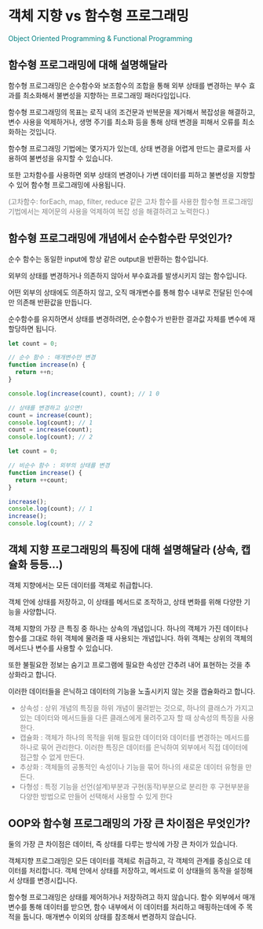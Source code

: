 # 객체 지향 vs 함수형 프로그래밍

<span style="color: teal">Object Oriented Programming & Functional Programming</span>

## 함수형 프로그래밍에 대해 설명해달라

함수형 프로그래밍은 순수함수와 보조함수의 조합을 통해 외부 상태를 변경하는 부수 효과를 최소화해서 불변성을 지향하는 프로그래밍 패러다임입니다.

함수형 프로그래밍의 목표는 로직 내의 조건문과 반복문을 제거해서 복잡성을 해결하고, 변수 사용을 억제하거나, 생명 주기를 최소화 등을 통해 상태 변경을 피해서 오류를 최소화하는 것입니다.

함수형 프로그래밍 기법에는 몇가지가 있는데, 상태 변경을 어렵게 만드는 클로저를 사용하여 불변성을 유지할 수 있습니다.

또한 고차함수를 사용하면 외부 상태의 변경이나 가변 데이터를 피하고 불변성을 지향할 수 있어 함수형 프로그래밍에 사용됩니다.

<span style="color: gray">(고차함수: forEach, map, filter, reduce 같은 고차 함수를 사용한 함수형 프로그래밍 기법에서는 제어문의 사용을 억제하여 복잡 성을 해결하려고 노력한다.)</span>

## 함수형 프로그래밍에 개념에서 순수함수란 무엇인가?

순수 함수는 동일한 input에 항상 같은 output을 반환하는 함수입니다.

외부의 상태를 변경하거나 의존하지 않아서 부수효과를 발생시키지 않는 함수입니다.

어떤 외부의 상태에도 의존하지 않고, 오직 매개변수를 통해 함수 내부로 전달된 인수에만 의존해 반환값을 만듭니다.

순수함수를 유지하면서 상태를 변경하려면, 순수함수가 반환한 결과값 자체를 변수에 재할당하면 됩니다.

```js
let count = 0;

// 순수 함수 : 매개변수만 변경
function increase(n) {
  return ++n;
}

console.log(increase(count), count); // 1 0

// 상태를 변경하고 싶으면!
count = increase(count);
console.log(count); // 1
count = increase(count);
console.log(count); // 2
```

```js
let count = 0;

// 비순수 함수 : 외부의 상태를 변경
function increase() {
  return ++count;
}

increase();
console.log(count); // 1
increase();
console.log(count); // 2
```

## 객체 지향 프로그래밍의 특징에 대해 설명해달라 (상속, 캡슐화 등등...)

객체 지향에서는 모든 데이터를 객체로 취급합니다.

객체 안에 상태를 저장하고, 이 상태를 메서드로 조작하고, 상태 변화를 위해 다양한 기능을 사양합니다.

객체 지향의 가장 큰 특징 중 하나는 상속의 개념입니다. 하나의 객체가 가진 데이터나 함수를 그대로 하위 객체에 물려줄 때 사용되는 개념입니다. 하위 객체는 상위의 객체의 메서드나 변수를 사용할 수 있습니다.

또한 불필요한 정보는 숨기고 프로그램에 필요한 속성만 간추려 내어 표현하는 것을 추상화라고 합니다.

이러한 데이터들을 은닉하고 데이터의 기능을 노출시키지 않는 것을 캡슐화라고 합니다.

<div style="color: gray">
  
  - 상속성 : 상위 개념의 특징을 하위 개념이 물려받는 것으로, 하나의 클래스가 가지고 있는 데이터와 메서드들을 다른 클래스에게 물려주고자 할 때 상속성의 특징을 사용한다.
  - 캡슐화 : 객체가 하나의 목적을 위해 필요한 데이터와 데이터를 변경하는 메서드를 하나로 묶어 관리한다. 이러한 특징은 데이터를 은닉하여 외부에서 직접 데이터에 접근할 수 없게 만든다.
  - 추상화 : 객체들의 공통적인 속성이나 기능을 묶어 하나의 새로운 데이터 유형을 만든다.
  - 다형성 : 특정 기능을 선언(설계)부분과 구현(동작)부분으로 분리한 후 구현부분을 다양한 방법으로 만들어 선택해서 사용할 수 있게 한다

</div>

## OOP와 함수형 프로그래밍의 가장 큰 차이점은 무엇인가?

둘의 가장 큰 차이점은 데이터, 즉 상태를 다루는 방식에 가장 큰 차이가 있습니다.

객체지향 프로그래밍은 모든 데이터를 객체로 취급하고, 각 객체의 관계를 중심으로 데이터를 처리합니다. 객체 안에서 상태를 저장하고, 메서드로 이 상태들의 동작을 설정해서 상태를 변경시킵니다.

함수형 프로그래밍은 상태를 제어하거나 저장하려고 하지 않습니다. 함수 외부에서 매개변수를 통해 데이터를 받으면, 함수 내부에서 이 데이터를 처리하고 매핑하는데에 주 목적을 둡니다. 매개변수 이외의 상태를 참조해서 변경하지 않습니다.
